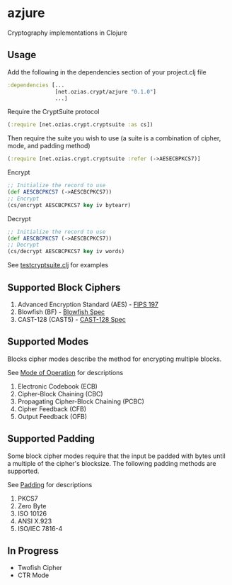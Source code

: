 azjure
======

Cryptography implementations in Clojure

## Usage
Add the following in the dependencies section of your project.clj file

```Clojure
:dependencies [...
               [net.ozias.crypt/azjure "0.1.0"]
               ...]
```

Require the CryptSuite protocol

```Clojure
(:require [net.ozias.crypt.cryptsuite :as cs])
```

Then require the suite you wish to use (a suite is a combination of cipher, mode, and padding method)

```Clojure
(:require [net.ozias.crypt.cryptsuite :refer (->AESECBPKCS7)]
```

Encrypt

```Clojure
;; Initialize the record to use
(def AESCBCPKCS7 (->AESCBCPKCS7))
;; Encrypt
(cs/encrypt AESCBCPKCS7 key iv bytearr)
```

Decrypt

```Clojure
;; Initialize the record to use
(def AESCBCPKCS7 (->AESCBCPKCS7))
;; Decrypt
(cs/decrypt AESCBCPKCS7 key iv words)
```

See [testcryptsuite.clj](https://github.com/CraZySacX/azjure/blob/master/test/net/ozias/crypt/testcryptsuite.clj) for examples

## Supported Block Ciphers
1. Advanced Encryption Standard (AES) - [FIPS 197](http://csrc.nist.gov/publications/fips/fips197/fips-197.pdf)
2. Blowfish (BF) - [Blowfish Spec](https://www.schneier.com/paper-blowfish-fse.html)
3. CAST-128 (CAST5) - [CAST-128 Spec](http://tools.ietf.org/html/rfc2144)

## Supported Modes
Blocks cipher modes describe the method for encrypting multiple blocks.

See [Mode of Operation](http://en.wikipedia.org/wiki/Block_cipher_mode_of_operation) for
descriptions

1. Electronic Codebook (ECB)
2. Cipher-Block Chaining (CBC)
3. Propagating Cipher-Block Chaining (PCBC)
4. Cipher Feedback (CFB)
5. Output Feedback (OFB)

## Supported Padding
Some block cipher modes require that the input be padded with bytes until a multiple of
the cipher's blocksize.  The following padding methods are supported.

See [Padding](http://en.wikipedia.org/wiki/Padding_%28cryptography%29) for descriptions

1. PKCS7
2. Zero Byte
3. ISO 10126
4. ANSI X.923
5. ISO/IEC 7816-4

## In Progress
* Twofish Cipher
* CTR Mode